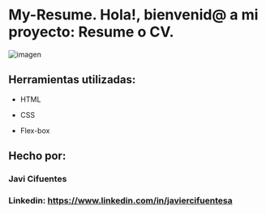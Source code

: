 ﻿# My-Resume. Hola!, bienvenid@ a mi proyecto: Resume o CV.
 ![imagen](https://my-resume-one-pearl.vercel.app/images/ImageExperience.png)

## Herramientas utilizadas:

* HTML

* CSS

* Flex-box

## Hecho por:

### Javi Cifuentes

### Linkedin: https://www.linkedin.com/in/javiercifuentesa
